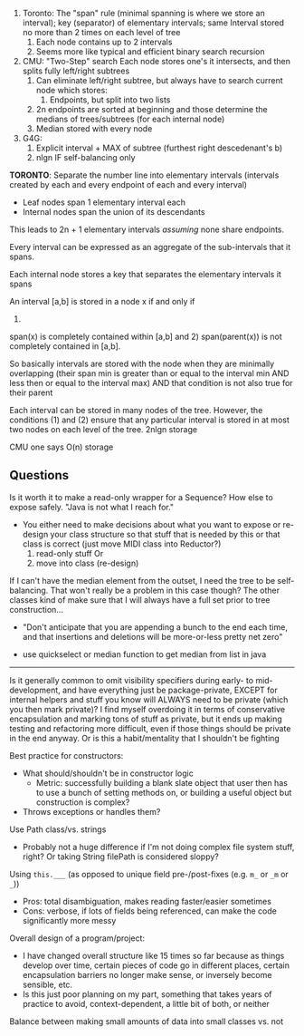 1. Toronto: The "span" rule (minimal spanning is where we store an interval); key (separator) of elementary intervals; same Interval stored no more than 2 times on each level of tree
   1. Each node contains up to 2 intervals
   2. Seems more like typical and efficient binary search recursion
2. CMU: "Two-Step" search Each node stores one's it intersects, and then splits fully left/right subtrees
   1. Can eliminate left/right subtree, but always have to search current node which stores:
      1. Endpoints, but split into two lists
   2. 2n endpoints are sorted at beginning and those determine the medians of trees/subtrees (for each internal node)
   3. Median stored with every node
3. G4G:
   1. Explicit interval + MAX of subtree (furthest right descedenant's b)
   2. nlgn IF self-balancing only

**TORONTO**:
Separate the number line into elementary intervals (intervals created by each and every endpoint of each and every interval)
+ Leaf nodes span 1 elementary interval each
+ Internal nodes span the union of its descendants

This leads to 2n + 1 elementary intervals *assuming* none share endpoints.

Every interval can be expressed as an aggregate of the sub-intervals that it spans.

Each internal node stores a key that separates the elementary intervals it spans

An interval [a,b] is stored in a node x if and only if

1)
span(x) is completely contained within [a,b] and
2)
span(parent(x)) is not completely contained in [a,b].

So basically intervals are stored with the node when they are minimally overlapping (their span min is greater than or equal to the interval min AND less then or equal to the interval max) AND that condition is not also true for their parent

Each interval can be stored in many nodes of the tree. However, the conditions (1) and (2) ensure that any particular interval is stored in at most two nodes on each level of the tree. 2nlgn storage


CMU one says O(n) storage



## Questions

Is it worth it to make a read-only wrapper for a Sequence? How else to expose safely.  "Java is not what I reach for." 
+ You either need to make decisions about what you want to expose or re-design your class structure so that stuff that is needed by this or that class is correct (just move MIDI class into Reductor?)
  1. read-only stuff Or
  2. move into class (re-design)

If I can't have the median element from the outset, I need the tree to be self-balancing. That won't really be a problem in this case though? The other classes kind of make sure that I will always have a full set prior to tree construction...
+ "Don't anticipate that you are appending a bunch to the end each time, and that insertions and deletions will be more-or-less pretty net zero"

+ use quickselect or median function to get median from list in java
-------------------------------------------------------------------------------------------------------
Is it generally common to omit visibility specifiers during early- to mid-development, and have everything just be package-private, EXCEPT for internal helpers and stuff you know will ALWAYS need to be private (which you then mark private)? I find myself overdoing it in terms of conservative encapsulation and marking tons of stuff as private, but it ends up making testing and refactoring more difficult, even if those things should be private in the end anyway. Or is this a habit/mentality that I shouldn't be fighting

Best practice for constructors:
+ What should/shouldn't be in constructor logic
  + Metric: successfully building a blank slate object that user then has to use a bunch of setting methods on, or building a useful object but construction is complex?
+ Throws exceptions or handles them?

Use Path class/vs. strings
+ Probably not a huge difference if I'm not doing complex file system stuff, right? Or taking String filePath is considered sloppy?

Using `this.___` (as opposed to unique field pre-/post-fixes (e.g. `m_` or `_m` or `_`))
+ Pros: total disambiguation, makes reading faster/easier sometimes
+ Cons: verbose, if lots of fields being referenced, can make the code significantly more messy

Overall design of a program/project:
+ I have changed overall structure like 15 times so far because as things develop over time, certain pieces of code go in different places, certain encapsulation barriers no longer make sense, or inversely become sensible, etc.
+ Is this just poor planning on my part, something that takes years of practice to avoid, context-dependent, a little bit of both, or neither

Balance between making small amounts of data into small classes vs. not